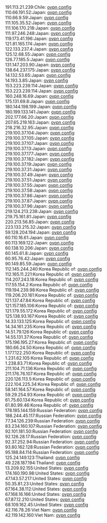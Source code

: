 191.113.21.239:Chile: [ovpn config](vpn/191_113_21_239.ovpn)  
110.66.191.52:Japan: [ovpn config](vpn/110_66_191_52.ovpn)  
110.66.9.59:Japan: [ovpn config](vpn/110_66_9_59.ovpn)  
111.105.35.52:Japan: [ovpn config](vpn/111_105_35_52.ovpn)  
111.106.170.218:Japan: [ovpn config](vpn/111_106_170_218.ovpn)  
111.97.246.248:Japan: [ovpn config](vpn/111_97_246_248.ovpn)  
119.173.41.196:Japan: [ovpn config](vpn/119_173_41_196.ovpn)  
121.81.165.174:Japan: [ovpn config](vpn/121_81_165_174.ovpn)  
122.133.237.4:Japan: [ovpn config](vpn/122_133_237_4.ovpn)  
125.12.68.55:Japan: [ovpn config](vpn/125_12_68_55.ovpn)  
126.77.185.5:Japan: [ovpn config](vpn/126_77_185_5.ovpn)  
131.147.203.90:Japan: [ovpn config](vpn/131_147_203_90.ovpn)  
138.64.237.175:Japan: [ovpn config](vpn/138_64_237_175.ovpn)  
14.132.53.65:Japan: [ovpn config](vpn/14_132_53_65.ovpn)  
14.193.3.85:Japan: [ovpn config](vpn/14_193_3_85.ovpn)  
153.223.239.114:Japan: [ovpn config](vpn/153_223_239_114.ovpn)  
153.223.239.114:Japan: [ovpn config](vpn/153_223_239_114.ovpn)  
160.248.16.69:Japan: [ovpn config](vpn/160_248_16_69.ovpn)  
175.131.69.8:Japan: [ovpn config](vpn/175_131_69_8.ovpn)  
180.144.198.199:Japan: [ovpn config](vpn/180_144_198_199.ovpn)  
180.199.133.141:Japan: [ovpn config](vpn/180_199_133_141.ovpn)  
202.177.66.20:Japan: [ovpn config](vpn/202_177_66_20.ovpn)  
207.65.219.163:Japan: [ovpn config](vpn/207_65_219_163.ovpn)  
218.216.32.95:Japan: [ovpn config](vpn/218_216_32_95.ovpn)  
219.100.37.104:Japan: [ovpn config](vpn/219_100_37_104.ovpn)  
219.100.37.105:Japan: [ovpn config](vpn/219_100_37_105.ovpn)  
219.100.37.107:Japan: [ovpn config](vpn/219_100_37_107.ovpn)  
219.100.37.13:Japan: [ovpn config](vpn/219_100_37_13.ovpn)  
219.100.37.177:Japan: [ovpn config](vpn/219_100_37_177.ovpn)  
219.100.37.182:Japan: [ovpn config](vpn/219_100_37_182.ovpn)  
219.100.37.19:Japan: [ovpn config](vpn/219_100_37_19.ovpn)  
219.100.37.31:Japan: [ovpn config](vpn/219_100_37_31.ovpn)  
219.100.37.49:Japan: [ovpn config](vpn/219_100_37_49.ovpn)  
219.100.37.51:Japan: [ovpn config](vpn/219_100_37_51.ovpn)  
219.100.37.55:Japan: [ovpn config](vpn/219_100_37_55.ovpn)  
219.100.37.58:Japan: [ovpn config](vpn/219_100_37_58.ovpn)  
219.100.37.86:Japan: [ovpn config](vpn/219_100_37_86.ovpn)  
219.100.37.87:Japan: [ovpn config](vpn/219_100_37_87.ovpn)  
219.100.37.96:Japan: [ovpn config](vpn/219_100_37_96.ovpn)  
219.124.213.238:Japan: [ovpn config](vpn/219_124_213_238.ovpn)  
219.75.161.81:Japan: [ovpn config](vpn/219_75_161_81.ovpn)  
220.213.56.85:Japan: [ovpn config](vpn/220_213_56_85.ovpn)  
223.133.215.32:Japan: [ovpn config](vpn/223_133_215_32.ovpn)  
59.128.204.194:Japan: [ovpn config](vpn/59_128_204_194.ovpn)  
60.110.16.61:Japan: [ovpn config](vpn/60_110_16_61.ovpn)  
60.113.169.122:Japan: [ovpn config](vpn/60_113_169_122.ovpn)  
60.138.10.206:Japan: [ovpn config](vpn/60_138_10_206.ovpn)  
60.145.61.8:Japan: [ovpn config](vpn/60_145_61_8.ovpn)  
60.95.76.42:Japan: [ovpn config](vpn/60_95_76_42.ovpn)  
90.149.85.59:Japan: [ovpn config](vpn/90_149_85_59.ovpn)  
112.145.244.240:Korea Republic of: [ovpn config](vpn/112_145_244_240.ovpn)  
112.165.11.221:Korea Republic of: [ovpn config](vpn/112_165_11_221.ovpn)  
114.207.243.18:Korea Republic of: [ovpn config](vpn/114_207_243_18.ovpn)  
117.55.154.2:Korea Republic of: [ovpn config](vpn/117_55_154_2.ovpn)  
119.194.239.98:Korea Republic of: [ovpn config](vpn/119_194_239_98.ovpn)  
119.206.20.161:Korea Republic of: [ovpn config](vpn/119_206_20_161.ovpn)  
121.137.47.84:Korea Republic of: [ovpn config](vpn/121_137_47_84.ovpn)  
121.157.185.106:Korea Republic of: [ovpn config](vpn/121_157_185_106.ovpn)  
121.179.55.172:Korea Republic of: [ovpn config](vpn/121_179_55_172.ovpn)  
125.138.93.167:Korea Republic of: [ovpn config](vpn/125_138_93_167.ovpn)  
14.33.133.125:Korea Republic of: [ovpn config](vpn/14_33_133_125.ovpn)  
14.34.161.235:Korea Republic of: [ovpn config](vpn/14_34_161_235.ovpn)  
14.51.79.126:Korea Republic of: [ovpn config](vpn/14_51_79_126.ovpn)  
14.55.131.37:Korea Republic of: [ovpn config](vpn/14_55_131_37.ovpn)  
175.196.195.27:Korea Republic of: [ovpn config](vpn/175_196_195_27.ovpn)  
180.66.24.50:Korea Republic of: [ovpn config](vpn/180_66_24_50.ovpn)  
1.177.122.250:Korea Republic of: [ovpn config](vpn/1_177_122_250.ovpn)  
1.231.62.105:Korea Republic of: [ovpn config](vpn/1_231_62_105.ovpn)  
1.238.83.71:Korea Republic of: [ovpn config](vpn/1_238_83_71.ovpn)  
211.104.71.136:Korea Republic of: [ovpn config](vpn/211_104_71_136.ovpn)  
211.176.76.107:Korea Republic of: [ovpn config](vpn/211_176_76_107.ovpn)  
220.126.113.5:Korea Republic of: [ovpn config](vpn/220_126_113_5.ovpn)  
222.104.225.34:Korea Republic of: [ovpn config](vpn/222_104_225_34.ovpn)  
58.141.164.57:Korea Republic of: [ovpn config](vpn/58_141_164_57.ovpn)  
59.29.254.93:Korea Republic of: [ovpn config](vpn/59_29_254_93.ovpn)  
61.75.60.134:Korea Republic of: [ovpn config](vpn/61_75_60_134.ovpn)  
61.80.99.46:Korea Republic of: [ovpn config](vpn/61_80_99_46.ovpn)  
178.185.144.159:Russian Federation: [ovpn config](vpn/178_185_144_159.ovpn)  
188.244.45.117:Russian Federation: [ovpn config](vpn/188_244_45_117.ovpn)  
77.34.126.239:Russian Federation: [ovpn config](vpn/77_34_126_239.ovpn)  
83.234.160.107:Russian Federation: [ovpn config](vpn/83_234_160_107.ovpn)  
92.101.181.50:Russian Federation: [ovpn config](vpn/92_101_181_50.ovpn)  
92.126.28.17:Russian Federation: [ovpn config](vpn/92_126_28_17.ovpn)  
92.37.252.94:Russian Federation: [ovpn config](vpn/92_37_252_94.ovpn)  
93.80.162.128:Russian Federation: [ovpn config](vpn/93_80_162_128.ovpn)  
95.188.84.114:Russian Federation: [ovpn config](vpn/95_188_84_114.ovpn)  
125.24.149.123:Thailand: [ovpn config](vpn/125_24_149_123.ovpn)  
49.228.187.194:Thailand: [ovpn config](vpn/49_228_187_194.ovpn)  
13.209.92.155:United States: [ovpn config](vpn/13_209_92_155.ovpn)  
174.160.190.98:United States: [ovpn config](vpn/174_160_190_98.ovpn)  
47.143.57.217:United States: [ovpn config](vpn/47_143_57_217.ovpn)  
50.35.81.23:United States: [ovpn config](vpn/50_35_81_23.ovpn)  
67.164.38.112:United States: [ovpn config](vpn/67_164_38_112.ovpn)  
67.168.16.166:United States: [ovpn config](vpn/67_168_16_166.ovpn)  
67.87.12.210:United States: [ovpn config](vpn/67_87_12_210.ovpn)  
68.109.162.45:United States: [ovpn config](vpn/68_109_162_45.ovpn)  
42.116.78.26:Viet Nam: [ovpn config](vpn/42_116_78_26.ovpn)  
42.119.142.160:Viet Nam: [ovpn config](vpn/42_119_142_160.ovpn)  
